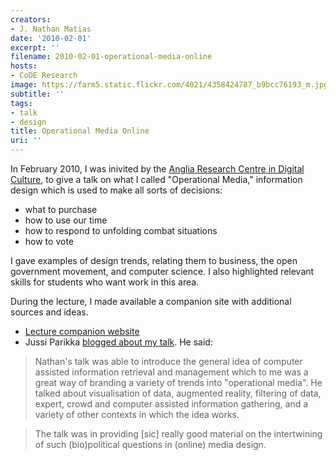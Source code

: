 ```yaml
---
creators:
- J. Nathan Matias
date: '2010-02-01'
excerpt: ''
filename: 2010-02-01-operational-media-online
hosts:
- CoDE Research
image: https://farm5.static.flickr.com/4021/4358424787_b9bcc76193_m.jpg
subtitle: ''
tags:
- talk
- design
title: Operational Media Online
uri: ''
---
```


  <p>In February 2010, I was inivited by the <a href="http://www.anglia.ac.uk/ruskin/en/home/microsites/arc.html">Anglia Research Centre in Digital Culture</a>, to give a talk on what I called "Operational Media," information design which is used to make all sorts of decisions: </p>
<ul><li> what to purchase</li>
<li> how to use our time</li>
<li> how to respond to unfolding combat situations</li>
<li> how to vote</li></ul>

<p>I gave examples of design trends, relating them to business, the open government movement, and computer science. I also highlighted relevant skills for students who want work in this area.</p>
<p>During the lecture, I made available a companion site with additional sources and ideas.</p>
<ul><li> <a href="http://emberlight.net/6/operationalmedia/map">Lecture companion website</a></li>
<li> Jussi Parikka <a href="http://www.networkpolitics.org/blogs/jussiparikka/17/february/2010/operational-media-design-and-biopower">blogged about my talk</a>. He said:</li></ul>
<blockquote> Nathan's talk was able to introduce the general idea of computer assisted information retrieval and management which to me was a great way of branding a variety of trends into "operational media". He talked about visualisation of data, augmented reality, filtering of data, expert, crowd and computer assisted information gathering, and a variety of other contexts in which the idea works.</blockquote>
<blockquote>The talk was in providing [sic] really good material on the intertwining of such (bio)political questions in (online) media design.</blockquote>
